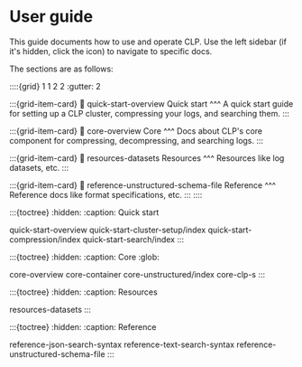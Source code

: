 # User guide

This guide documents how to use and operate CLP. Use the left sidebar (if it's hidden, click the
<i class="fa fa-bars"></i> icon) to navigate to specific docs.

The sections are as follows:

::::{grid} 1 1 2 2
:gutter: 2

:::{grid-item-card}
:link: quick-start-overview
Quick start
^^^
A quick start guide for setting up a CLP cluster, compressing your logs, and searching them.
:::

:::{grid-item-card}
:link: core-overview
Core
^^^
Docs about CLP's core component for compressing, decompressing, and searching logs.
:::

:::{grid-item-card}
:link: resources-datasets
Resources
^^^
Resources like log datasets, etc.
:::

:::{grid-item-card}
:link: reference-unstructured-schema-file
Reference
^^^
Reference docs like format specifications, etc.
:::
::::

:::{toctree}
:hidden:
:caption: Quick start

quick-start-overview
quick-start-cluster-setup/index
quick-start-compression/index
quick-start-search/index
:::

:::{toctree}
:hidden:
:caption: Core
:glob:

core-overview
core-container
core-unstructured/index
core-clp-s
:::

:::{toctree}
:hidden:
:caption: Resources

resources-datasets
:::

:::{toctree}
:hidden:
:caption: Reference

reference-json-search-syntax
reference-text-search-syntax
reference-unstructured-schema-file
:::

